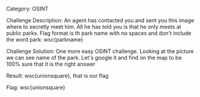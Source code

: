 Category: OSINT

Challenge Description: An agent has contacted you and sent you this image where to secretly meet him. All he has told you is that he only meets at public parks. Flag format is th park name with no spaces and don't include the word park: wsc{parkname}

Challenge Solution: One more easy OSINT challenge. Looking at the picture we can see name of the park. Let's google it and find on the map to be 100% sure that it is the right answer

Result: wsc{unionsquare}, that is our flag

Flag: wsc{unionsquare}
